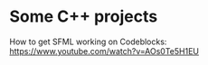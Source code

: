 # Some C++ projects

How to get SFML working on Codeblocks: https://www.youtube.com/watch?v=AOs0Te5H1EU
